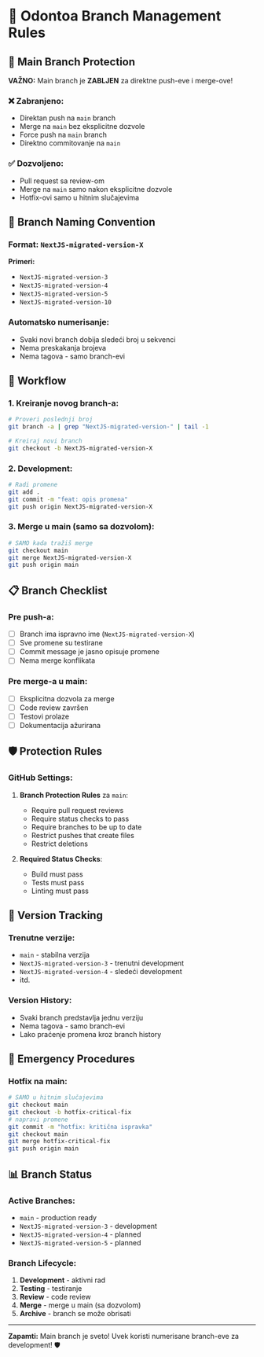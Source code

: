 # 🌿 Odontoa Branch Management Rules

## 🚫 Main Branch Protection

**VAŽNO:** Main branch je **ZABLJEN** za direktne push-eve i merge-ove!

### ❌ Zabranjeno:
- Direktan push na `main` branch
- Merge na `main` bez eksplicitne dozvole
- Force push na `main` branch
- Direktno commitovanje na `main`

### ✅ Dozvoljeno:
- Pull request sa review-om
- Merge na `main` samo nakon eksplicitne dozvole
- Hotfix-ovi samo u hitnim slučajevima

## 🌿 Branch Naming Convention

### Format: `NextJS-migrated-version-X`

**Primeri:**
- `NextJS-migrated-version-3`
- `NextJS-migrated-version-4`
- `NextJS-migrated-version-5`
- `NextJS-migrated-version-10`

### Automatsko numerisanje:
- Svaki novi branch dobija sledeći broj u sekvenci
- Nema preskakanja brojeva
- Nema tagova - samo branch-evi

## 🔄 Workflow

### 1. Kreiranje novog branch-a:
```bash
# Proveri poslednji broj
git branch -a | grep "NextJS-migrated-version-" | tail -1

# Kreiraj novi branch
git checkout -b NextJS-migrated-version-X
```

### 2. Development:
```bash
# Radi promene
git add .
git commit -m "feat: opis promena"
git push origin NextJS-migrated-version-X
```

### 3. Merge u main (samo sa dozvolom):
```bash
# SAMO kada tražiš merge
git checkout main
git merge NextJS-migrated-version-X
git push origin main
```

## 📋 Branch Checklist

### Pre push-a:
- [ ] Branch ima ispravno ime (`NextJS-migrated-version-X`)
- [ ] Sve promene su testirane
- [ ] Commit message je jasno opisuje promene
- [ ] Nema merge konflikata

### Pre merge-a u main:
- [ ] Eksplicitna dozvola za merge
- [ ] Code review završen
- [ ] Testovi prolaze
- [ ] Dokumentacija ažurirana

## 🛡️ Protection Rules

### GitHub Settings:
1. **Branch Protection Rules** za `main`:
   - Require pull request reviews
   - Require status checks to pass
   - Require branches to be up to date
   - Restrict pushes that create files
   - Restrict deletions

2. **Required Status Checks**:
   - Build must pass
   - Tests must pass
   - Linting must pass

## 📝 Version Tracking

### Trenutne verzije:
- `main` - stabilna verzija
- `NextJS-migrated-version-3` - trenutni development
- `NextJS-migrated-version-4` - sledeći development
- itd.

### Version History:
- Svaki branch predstavlja jednu verziju
- Nema tagova - samo branch-evi
- Lako praćenje promena kroz branch history

## 🚨 Emergency Procedures

### Hotfix na main:
```bash
# SAMO u hitnim slučajevima
git checkout main
git checkout -b hotfix-critical-fix
# napravi promene
git commit -m "hotfix: kritična ispravka"
git checkout main
git merge hotfix-critical-fix
git push origin main
```

## 📊 Branch Status

### Active Branches:
- `main` - production ready
- `NextJS-migrated-version-3` - development
- `NextJS-migrated-version-4` - planned
- `NextJS-migrated-version-5` - planned

### Branch Lifecycle:
1. **Development** - aktivni rad
2. **Testing** - testiranje
3. **Review** - code review
4. **Merge** - merge u main (sa dozvolom)
5. **Archive** - branch se može obrisati

---

**Zapamti:** Main branch je sveto! Uvek koristi numerisane branch-eve za development! 🛡️ 
